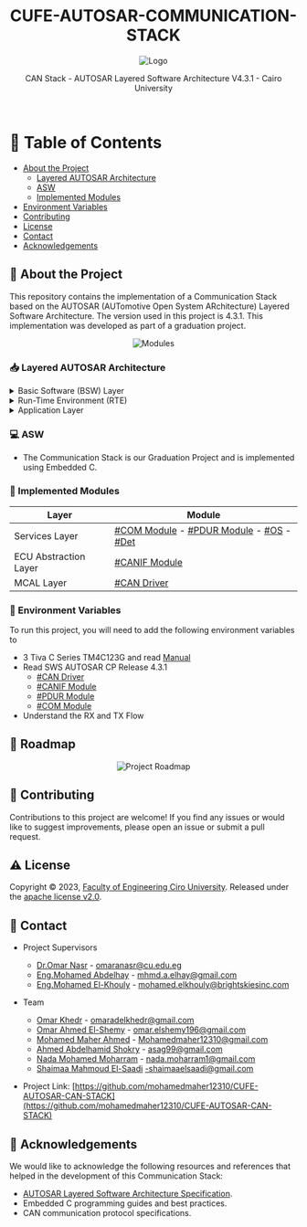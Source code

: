 


<div align="center">
  <h1> CUFE-AUTOSAR-COMMUNICATION-STACK</h1>
  
  ![Logo](https://github.com/user-attachments/assets/4e13fc55-d45e-4dff-83a0-c5f8e6e59cbe)

  <p>
   CAN Stack - AUTOSAR Layered Software Architecture V4.3.1 - Cairo University
  </p>

  
<!-- Badges -->
</div>

<br />

<!-- Table of Contents -->
# :notebook_with_decorative_cover: Table of Contents

- [About the Project](#star2-about-the-project)
  * [Layered AUTOSAR Architecture](📥layered-autosar-architecture)
  * [ASW](💻ASW)
  * [Implemented Modules](🎯Implemented-Modules)
- [Environment Variables](#key-environment-variables)
- [Contributing](#wave-contributing)
- [License](#warning-license)
- [Contact](#handshake-contact)
- [Acknowledgements](#gem-acknowledgements)
  

<!-- About the Project -->
## :star2: About the Project

This repository contains the implementation of a Communication Stack based on the AUTOSAR (AUTomotive Open System ARchitecture) Layered Software Architecture. The version used in this project is 4.3.1. This implementation was developed as part of a graduation project.
<div align="center"> 

  
  ![Modules](https://github.com/user-attachments/assets/b3f5c949-abe0-43bb-9e20-787d858499fd)



</div>


<!-- Layeres -->
### 📥 Layered AUTOSAR Architecture

<details>
  <summary>Basic Software (BSW) Layer</summary>
     
- Services Layer.
    
- ECU Abstraction Layer.

-  MCAL Layer.
    
</details>

<details>
  <summary>Run-Time Environment (RTE)</summary>
    
- Middleware layer providing communication services for AUTOSAR software components (SWC) and applications containing AUTOSAR sensor/actuator parts.
    
- Make AUTOSAR software components (SWC) independent of mapping to specific ECU.
</details>

<details>
<summary>Application Layer</summary>
</details>

<!-- ASW -->
### 💻 ASW

- The Communication Stack is our Graduation Project and is implemented using Embedded C.

<!--Implemented Modules -->
### 🎯  Implemented Modules

| Layer             | Module                                                             |
| ----------------- | ------------------------------------------------------------------ |
| Services Layer | [#COM Module](https://github.com/mohamedmaher12310/CUFE-AUTOSAR-CAN-STACK/tree/main/BSW/Service%20Layer/Com) - [#PDUR Module](https://github.com/mohamedmaher12310/CUFE-AUTOSAR-CAN-STACK/tree/main/BSW/Service%20Layer/PduR) - [#OS](https://github.com/mohamedmaher12310/CUFE-AUTOSAR-CAN-STACK/tree/main/BSW/Service%20Layer/Os) - [#Det](https://github.com/mohamedmaher12310/CUFE-AUTOSAR-CAN-STACK/tree/main/BSW/Service%20Layer/Det)|
| ECU Abstraction Layer | [#CANIF Module](https://github.com/mohamedmaher12310/CUFE-AUTOSAR-CAN-STACK/tree/main/BSW/ECUAL/CanIf)|
|  MCAL Layer | [#CAN Driver](https://github.com/mohamedmaher12310/CUFE-AUTOSAR-CAN-STACK/tree/main/BSW/MCAL/CanDrv)|

<!-- Env Variables -->
### :key: Environment Variables

To run this project, you will need to add the following environment variables to
- 3 Tiva C Series TM4C123G and read [Manual](https://www.ti.com/lit/pdf/spmu296)
- Read SWS AUTOSAR CP Release 4.3.1
   * [#CAN Driver](https://www.autosar.org/fileadmin/standards/R4-3/CP/AUTOSAR_SWS_CANDriver.pdf)
   * [#CANIF Module](https://www.autosar.org/fileadmin/standards/R4-3/CP/AUTOSAR_SWS_CANDriver.pdf)
   * [#PDUR Module](https://www.autosar.org/fileadmin/standards/R4-3/CP/AUTOSAR_SWS_PDURouter.pdf)
   * [#COM Module](https://www.autosar.org/fileadmin/standards/R4-3/CP/AUTOSAR_SWS_COMManager.pdf) 
- Understand the RX and TX Flow
<!-- Roadmap -->
## :compass: Roadmap
<div align="center"> 


![Project Roadmap](https://github.com/user-attachments/assets/afa93e5a-a432-4ceb-83ca-84d4a7dda661)


</div>

<!-- Contributing -->
## :wave: Contributing
Contributions to this project are welcome! 
If you find any issues or would like to suggest improvements, please open an issue or submit a pull request.

<!-- License -->
## :warning: License

Copyright © 2023, [Faculty of Engineering Ciro University](https://www.linkedin.com/in/omaranasr-ai/). Released under the [apache license v2.0](https://github.com/mohamedmaher12310/CUFE-AUTOSAR-CAN-STACK/blob/main/LICENSE).


<!-- Contact -->
## :handshake: Contact

- Project Supervisors
   - [Dr.Omar Nasr](https://www.linkedin.com/in/mohamed-abdelhay-727ab63a/) - omaranasr@cu.edu.eg
   - [Eng.Mohamed Abdelhay](https://www.linkedin.com/in/mohamed-abdelhay-727ab63a/) - mhmd.a.elhay@gmail.com
   - [Eng.Mohamed El-Khouly](https://www.linkedin.com/in/mohamed-el-khouly-70b05326/) - mohamed.elkhouly@brightskiesinc.com
- Team
  - [Omar Khedr](https://www.linkedin.com/in/omar-khedr-0a6559219/) - omaradelkhedr@gmail.com
  - [Omar Ahmed El-Shemy](https://www.linkedin.com/in/omar-el-shemy-463248235/) - omar.elshemy196@gmail.com
  - [Mohamed Maher Ahmed](https://www.linkedin.com/in/mohamed-maher-b58a8616b/) - Mohamedmaher12310@gmail.com
  - [Ahmed Abdelhamid Shokry](https://www.linkedin.com/in/ahmed-abdelhamid-b273b8240/) - asag99@gmail.com
  - [Nada Mohamed Moharram](https://www.linkedin.com/in/nada-mohamed-19164520a/) - nada.moharram1@gmail.com
  - [Shaimaa Mahmoud El-Saadi](https://www.linkedin.com/in/shaimaa-mahmoud-elsaadi-23690919b/) -shaimaaelsaadi@gmail.com

- Project Link: [https://github.com/mohamedmaher12310/CUFE-AUTOSAR-CAN-STACK](https://github.com/mohamedmaher12310/CUFE-AUTOSAR-CAN-STACK)

<!-- Acknowledgments -->
## :gem: Acknowledgements
We would like to acknowledge the following resources and references that helped in the development of this Communication Stack:
- [AUTOSAR Layered Software Architecture Specification](https://www.autosar.org/).
- Embedded C programming guides and best practices.
- CAN communication protocol specifications.
